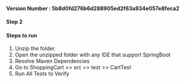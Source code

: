 #### Version Number : 5b8d0fd276b6d288905ed2f63a934e057e8feca2

#### Step 2

#### Steps to run
1. Unzip the folder.
2. Open the unzipped folder with any IDE that support SpringBoot
3. Resolve Maven Dependencies
4. Go to ShoppingCart >> src >> test >> CartTest
5. Run All Tests to Verify
